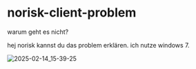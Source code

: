 # norisk-client-problem
warum geht es nicht?

hej norisk kannst du das problem erklären. ich nutze windows 7.

![2025-02-14_15-39-25](https://github.com/user-attachments/assets/eb2ecbee-2b6c-4989-909a-b9bf507eec02)
